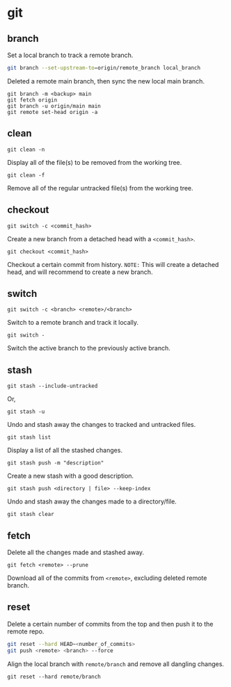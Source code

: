 # git

## branch

Set a local branch to track a remote branch.

```bash
git branch --set-upstream-to=origin/remote_branch local_branch
```

Deleted a remote main branch, then sync the new local main branch.

```
git branch -m <backup> main
git fetch origin
git branch -u origin/main main
git remote set-head origin -a
```

## clean

```
git clean -n
```

Display all of the file(s) to be removed from the working tree.

```
git clean -f
```

Remove all of the regular untracked file(s) from the working tree.

## checkout

```
git switch -c <commit_hash>
```

Create a new branch from a detached head with a `<commit_hash>`.

```
git checkout <commit_hash>
```

Checkout a certain commit from history. `NOTE:` This will create a detached
head, and will recommend to create a new branch.

## switch

```
git switch -c <branch> <remote>/<branch>
```

Switch to a remote branch and track it locally.


```
git switch -
```

Switch the active branch to the previously active branch.

## stash

```
git stash --include-untracked
```

Or,

```
git stash -u
```

Undo and stash away the changes to tracked and untracked files.

```
git stash list
```

Display a list of all the stashed changes.


```
git stash push -m "description"
```

Create a new stash with a good description.

```
git stash push <directory | file> --keep-index
```

Undo and stash away the changes made to a directory/file.

```
git stash clear
```

## fetch

Delete all the changes made and stashed away.

```
git fetch <remote> --prune
```

Download all of the commits from `<remote>`, excluding deleted remote branch.

## reset

Delete a certain number of commits from the top and then push it to the remote
repo.

```bash
git reset --hard HEAD~<number_of_commits>
git push <remote> <branch> --force
```

Align the local branch with `remote/branch` and remove all dangling changes.

```
git reset --hard remote/branch
```
